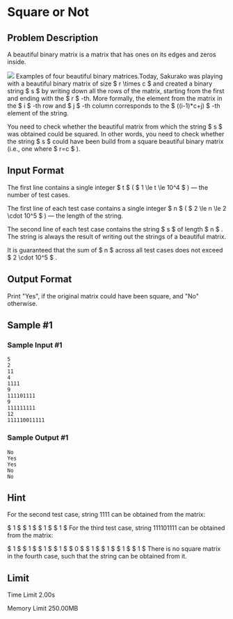 # Square or Not

## Problem Description

A beautiful binary matrix is a matrix that has ones on its edges and zeros inside.

 ![](https://cdn.luogu.com.cn/upload/vjudge_pic/CF2008B/82ff9b44b2f58835e7545bc3f71e9003425cf95f.png) Examples of four beautiful binary matrices.Today, Sakurako was playing with a beautiful binary matrix of size $ r \times c $ and created a binary string $ s $ by writing down all the rows of the matrix, starting from the first and ending with the $ r $ -th. More formally, the element from the matrix in the $ i $ -th row and $ j $ -th column corresponds to the $ ((i-1)*c+j) $ -th element of the string.

You need to check whether the beautiful matrix from which the string $ s $ was obtained could be squared. In other words, you need to check whether the string $ s $ could have been build from a square beautiful binary matrix (i.e., one where $ r=c $ ).

## Input Format

The first line contains a single integer $ t $ ( $ 1 \le t \le 10^4 $ ) — the number of test cases.

The first line of each test case contains a single integer $ n $ ( $ 2 \le n \le 2 \cdot 10^5 $ ) — the length of the string.

The second line of each test case contains the string $ s $ of length $ n $ . The string is always the result of writing out the strings of a beautiful matrix.

It is guaranteed that the sum of $ n $ across all test cases does not exceed $ 2 \cdot 10^5 $ .

## Output Format

Print "Yes", if the original matrix could have been square, and "No" otherwise.

## Sample #1

### Sample Input #1

```
5
2
11
4
1111
9
111101111
9
111111111
12
111110011111
```

### Sample Output #1

```
No
Yes
Yes
No
No
```

## Hint

For the second test case, string 1111 can be obtained from the matrix:

  $ 1 $  $ 1 $  $ 1 $  $ 1 $ For the third test case, string 111101111 can be obtained from the matrix:

  $ 1 $  $ 1 $  $ 1 $  $ 1 $  $ 0 $  $ 1 $  $ 1 $  $ 1 $  $ 1 $ There is no square matrix in the fourth case, such that the string can be obtained from it.

## Limit



Time Limit
2.00s

Memory Limit
250.00MB